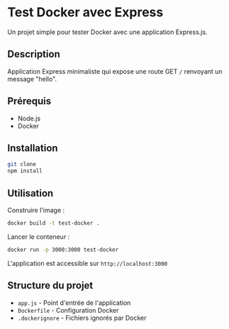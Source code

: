 # Test Docker avec Express

Un projet simple pour tester Docker avec une application Express.js.

## Description

Application Express minimaliste qui expose une route GET `/` renvoyant un message "hello".

## Prérequis

- Node.js
- Docker

## Installation

```bash
git clone
npm install
```

## Utilisation

Construire l'image :
```bash
docker build -t test-docker .
```

Lancer le conteneur :
```bash
docker run -p 3000:3000 test-docker
```

L'application est accessible sur `http://localhost:3000`

## Structure du projet

- `app.js` - Point d'entrée de l'application
- `Dockerfile` - Configuration Docker
- `.dockerignore` - Fichiers ignorés par Docker